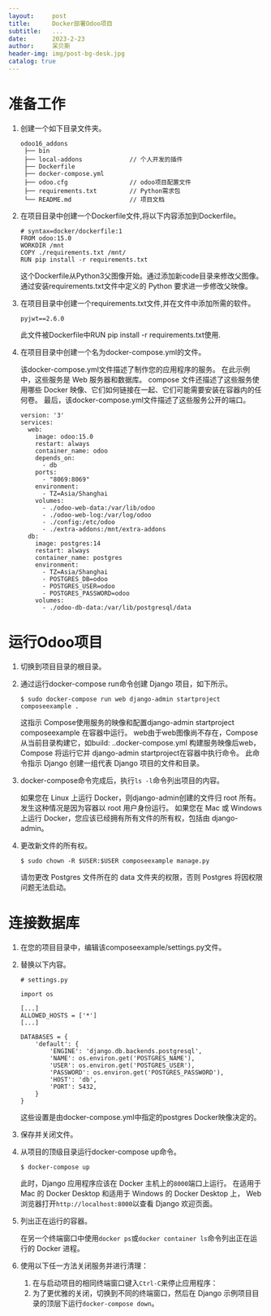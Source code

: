 ```yaml
---
layout:     post
title:      Docker部署Odoo项目
subtitle:   ...
date:       2023-2-23
author:     呆贝斯
header-img: img/post-bg-desk.jpg
catalog: true
---
```

# 准备工作
1. 创建一个如下目录文件夹。
   ```
   odoo16_addons
    ├── bin
    ├── local-addons             // 个人开发的插件
    ├── Dockerfile
    ├── docker-compose.yml
    ├── odoo.cfg                 // odoo项目配置文件
    ├── requirements.txt         // Python需求包
    └── README.md                // 项目文档
   ```

2. 在项目目录中创建一个Dockerfile文件,将以下内容添加到Dockerfile。
    ```
    # syntax=docker/dockerfile:1
    FROM odoo:15.0
    WORKDIR /mnt
    COPY ./requirements.txt /mnt/
    RUN pip install -r requirements.txt
    ```
    这个Dockerfile从Python3父图像开始。通过添加新code目录来修改父图像。
    通过安装requirements.txt文件中定义的 Python 要求进一步修改父映像。

3. 在项目目录中创建一个requirements.txt文件,并在文件中添加所需的软件。
    ```
    pyjwt==2.6.0
    ```
    此文件被Dockerfile中RUN pip install -r requirements.txt使用.

4. 在项目目录中创建一个名为docker-compose.yml的文件。

    该docker-compose.yml文件描述了制作您的应用程序的服务。
    在此示例中，这些服务是 Web 服务器和数据库。
    compose 文件还描述了这些服务使用哪些 Docker 映像、它们如何链接在一起、它们可能需要安装在容器内的任何卷。
    最后，该docker-compose.yml文件描述了这些服务公开的端口。
    ```
    version: '3'
    services:
      web:
        image: odoo:15.0
        restart: always
        container_name: odoo
        depends_on:
          - db
        ports:
          - "8069:8069"
        environment:
          - TZ=Asia/Shanghai
        volumes:
          - ./odoo-web-data:/var/lib/odoo
          - ./odoo-web-log:/var/log/odoo
          - ./config:/etc/odoo
          - ./extra-addons:/mnt/extra-addons
      db:
        image: postgres:14
        restart: always
        container_name: postgres
        environment:
          - TZ=Asia/Shanghai
          - POSTGRES_DB=odoo
          - POSTGRES_USER=odoo
          - POSTGRES_PASSWORD=odoo
        volumes:
          - ./odoo-db-data:/var/lib/postgresql/data
    ```

# 运行Odoo项目
1. 切换到项目目录的根目录。

2. 通过运行docker-compose run命令创建 Django 项目，如下所示。
    ```
    $ sudo docker-compose run web django-admin startproject composeexample .
    ```
    这指示 Compose使用服务的映像和配置django-admin startproject composeexample 在容器中运行。
    web由于web图像尚不存在，Compose 从当前目录构建它，如build: ..docker-compose.yml
    构建服务映像后web，Compose 将运行它并 django-admin startproject在容器中执行命令。
    此命令指示 Django 创建一组代表 Django 项目的文件和目录。

3. docker-compose命令完成后，执行`ls -l`命令列出项目的内容。

    如果您在 Linux 上运行 Docker，则django-admin创建的文件归 root 所有。
    发生这种情况是因为容器以 root 用户身份运行。
    如果您在 Mac 或 Windows 上运行 Docker，您应该已经拥有所有文件的所有权，包括由 django-admin。

4. 更改新文件的所有权。

    ```
    $ sudo chown -R $USER:$USER composeexample manage.py
    ```
    请勿更改 Postgres 文件所在的 data 文件夹的权限，否则 Postgres 将因权限问题无法启动。

# 连接数据库

1. 在您的项目目录中，编辑该composeexample/settings.py文件。

2. 替换以下内容。

    ```
    # settings.py
    
    import os
       
    [...]
    ALLOWED_HOSTS = ['*']
    [...]
    
    DATABASES = {
        'default': {
            'ENGINE': 'django.db.backends.postgresql',
            'NAME': os.environ.get('POSTGRES_NAME'),
            'USER': os.environ.get('POSTGRES_USER'),
            'PASSWORD': os.environ.get('POSTGRES_PASSWORD'),
            'HOST': 'db',
            'PORT': 5432,
        }
    }
    ```
    这些设置是由docker-compose.yml中指定的postgres Docker映像决定的。

3. 保存并关闭文件。

4. 从项目的顶级目录运行docker-compose up命令。

    ```
    $ docker-compose up
    ```
    此时，Django 应用程序应该在 Docker 主机上的`8000`端口上运行。
    在适用于 Mac 的 Docker Desktop 和适用于 Windows 的 Docker Desktop 上，
    Web 浏览器打开`http://localhost:8000`以查看 Django 欢迎页面。

5. 列出正在运行的容器。 

    在另一个终端窗口中使用`docker ps`或`docker container ls`命令列出正在运行的 Docker 进程。

6. 使用以下任一方法关闭服务并进行清理：
    1. 在与启动项目的相同终端窗口键入`Ctrl-C`来停止应用程序：
    2. 为了更优雅的关闭，切换到不同的终端窗口，然后在 Django 示例项目目录的顶层下运行`docker-compose down`。